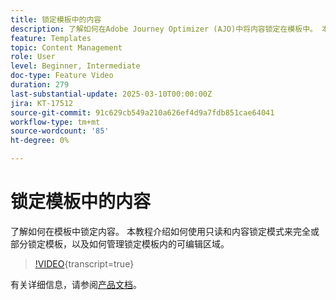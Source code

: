 ```yaml
---
title: 锁定模板中的内容
description: 了解如何在Adobe Journey Optimizer (AJO)中将内容锁定在模板中。 本教程介绍如何使用只读和内容锁定模式来完全或部分锁定模板，以及如何管理锁定模板内的可编辑区域。
feature: Templates
topic: Content Management
role: User
level: Beginner, Intermediate
doc-type: Feature Video
duration: 279
last-substantial-update: 2025-03-10T00:00:00Z
jira: KT-17512
source-git-commit: 91c629cb549a210a626ef4d9a7fdb851cae64041
workflow-type: tm+mt
source-wordcount: '85'
ht-degree: 0%

---
```



# 锁定模板中的内容

了解如何在模板中锁定内容。 本教程介绍如何使用只读和内容锁定模式来完全或部分锁定模板，以及如何管理锁定模板内的可编辑区域。

>[!VIDEO](https://video.tv.adobe.com/v/3451591/?learn=on&enablevpops){transcript=true}

有关详细信息，请参阅[产品文档](https://experienceleague.adobe.com/en/docs/journey-optimizer/using/content-management/content-templates/content-locking)。
